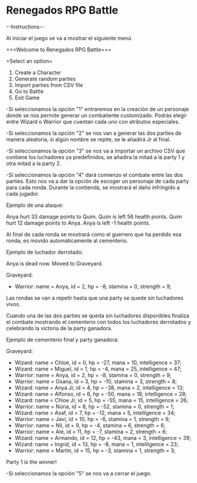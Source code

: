 # Renegados RPG Battle

--Instructions--

Al iniciar el juego se va a mostrar el siguiente menú

===Welcome to Renegados RPG Battle===

=Select an option=
1. Create a Character
2. Generate random parties
3. Import parties from CSV file
4. Go to Battle
5. Exit Game


-Si seleccionamos la opción "1" entraremos en la creación de un personaje donde se
nos permite generar un combatiente customizado. Podrás elegir entre Wizard o Warrior
que cuentan cada uno con atributos especiales.

-Si seleccionamos la opción "2" se nos van a generar las dos parties 
de manera aleatoria, si algún nombre se repite, se le añadirá Jr al final.

-Si seleccionamos la opción "3" se nos va a importar un archivo CSV que
contiene los luchadores ya predefinidos, se añadira la mitad a la party 1 y otra mitad a la party 2.

-Si seleccionamos la opción "4" dará comienzo el combate entre las dos parties.
Esto nos va a dar la opción de escoger un personaje de cada party para cada ronda.
Durante la contienda, se mostrará el daño infringido a cada jugador.

Ejemplo de una ataque:

Anya hurt 33 damage points to Quim.
Quim is left 56 health points.
Quim hurt 12 damage points to Anya.
Anya is left -1 health points.

Al final de cada ronda se mostrará como el guerrero que ha perdido esa ronda,
es movido automáticamente al cementerio.


Ejemplo de luchador derrotado:

Anya is dead now. Moved to Graveyard.

Graveyard:
* Warrior: name = Anya, id = 2, hp = -8, stamina = 0, strength = 9;


Las rondas se van a repetir hasta que una party se quede sin luchadores vivos.

Cuando una de las dos parties se queda sin luchadores disponibles finaliza el combate
mostrando el cementerio con todos los luchadores derrotados y celebrando la victoria
de la party ganadora.

Ejemplo de cementerio final y party ganadora:

Graveyard:
* Wizard: name = Chloe, id = 0, hp = -27, mana = 10, intelligence = 37;
* Wizard: name = Miguel, id = 1, hp = -4, mana = 25, intelligence = 47;
* Warrior: name = Anya, id = 2, hp = -8, stamina = 0, strength = 9;
* Warrior: name = Oxana, id = 3, hp = -10, stamina = 3, strength = 8;
* Wizard: name = Anya Jr, id = 4, hp = -38, mana = 2, intelligence = 13;
* Wizard: name = Alfonso, id = 6, hp = -50, mana = 18, intelligence = 28;
* Wizard: name = Chloe Jr, id = 5, hp = -55, mana = 15, intelligence = 26;
* Warrior: name = Núria, id = 8, hp = -52, stamina = 0, strength = 1;
* Wizard: name = Asaf, id = 7, hp = -12, mana = 5, intelligence = 34;
* Warrior: name = Javi, id = 10, hp = -6, stamina = 1, strength = 9;
* Warrior: name = Nil, id = 9, hp = -4, stamina = 6, strength = 6;
* Warrior: name = Ale, id = 11, hp = -7, stamina = 2, strength = 6;
* Wizard: name = Armando, id = 12, hp = -43, mana = 3, intelligence = 39;
* Wizard: name = Ingrid, id = 13, hp = -8, mana = 1, intelligence = 23;
* Warrior: name = Martin, id = 15, hp = -3, stamina = 1, strength = 3;

Party 1 is the winner!

-Si seleccionamos la opción "5" se nos va a cerrar el juego.